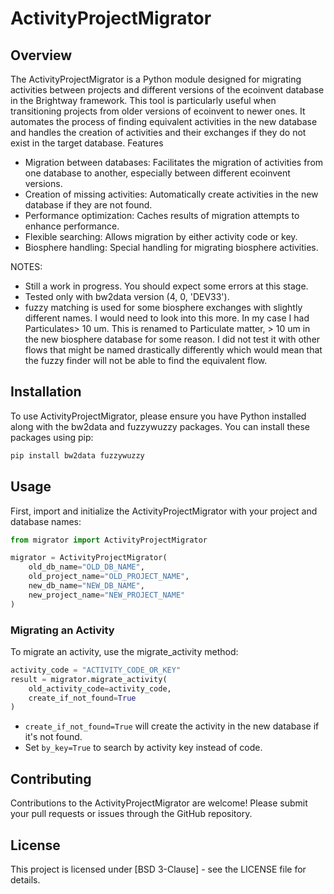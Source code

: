 # ActivityProjectMigrator
## Overview


The ActivityProjectMigrator is a Python module designed for migrating activities between projects and different versions of the ecoinvent database in the Brightway framework. This tool is particularly useful when transitioning projects from older versions of ecoinvent to newer ones. It automates the process of finding equivalent activities in the new database and handles the creation of activities and their exchanges if they do not exist in the target database.
Features

- Migration between databases: Facilitates the migration of activities from one database to another, especially between different ecoinvent versions.
- Creation of missing activities: Automatically create activities in the new database if they are not found.
- Performance optimization: Caches results of migration attempts to enhance performance.
- Flexible searching: Allows migration by either activity code or key.
- Biosphere handling: Special handling for migrating biosphere activities.

NOTES: 
- Still a work in progress. You should expect some errors at this stage.
- Tested only with bw2data version (4, 0, 'DEV33').
- fuzzy matching is used for some biosphere exchanges with slightly different names. I would need to look into this more. In my case I had Particulates> 10 um. This is renamed to Particulate matter, > 10 um in the new biosphere database for some reason. I did not test it with other flows that might be named drastically differently which would mean that the fuzzy finder will not be able to find the equivalent flow.
## Installation

To use ActivityProjectMigrator, please ensure you have Python installed along with the bw2data and fuzzywuzzy packages. You can install these packages using pip:

```bash
pip install bw2data fuzzywuzzy
```

## Usage
First, import and initialize the ActivityProjectMigrator with your project and database names:

```python
from migrator import ActivityProjectMigrator

migrator = ActivityProjectMigrator(
    old_db_name="OLD_DB_NAME",
    old_project_name="OLD_PROJECT_NAME",
    new_db_name="NEW_DB_NAME",
    new_project_name="NEW_PROJECT_NAME"
)
```
### Migrating an Activity

To migrate an activity, use the migrate_activity method:

```python
activity_code = "ACTIVITY_CODE_OR_KEY"
result = migrator.migrate_activity(
    old_activity_code=activity_code,
    create_if_not_found=True
)
```
- `create_if_not_found=True` will create the activity in the new database if it's not found.
- Set `by_key=True` to search by activity key instead of code.

## Contributing

Contributions to the ActivityProjectMigrator are welcome! Please submit your pull requests or issues through the GitHub repository.

## License

This project is licensed under [BSD 3-Clause] - see the LICENSE file for details.
